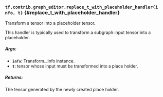 ### `tf.contrib.graph_editor.replace_t_with_placeholder_handler(info, t)` {#replace_t_with_placeholder_handler}

Transform a tensor into a placeholder tensor.

This handler is typically used to transform a subgraph input tensor into a
placeholder.

##### Args:


*  <b>`info`</b>: Transform._Info instance.
*  <b>`t`</b>: tensor whose input must be transformed into a place holder.

##### Returns:

  The tensor generated by the newly created place holder.

